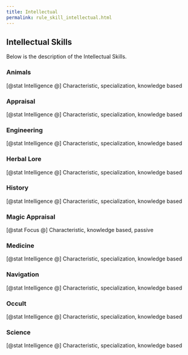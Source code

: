 ```yaml
---
title: Intellectual
permalink: rule_skill_intellectual.html
---
```


## Intellectual Skills
Below is the description of the Intellectual Skills.

### Animals
[@stat Intelligence @] Characteristic, specialization, knowledge based

### Appraisal
[@stat Intelligence @] Characteristic, specialization, knowledge based

### Engineering
[@stat Intelligence @] Characteristic, specialization, knowledge based

### Herbal Lore
[@stat Intelligence @] Characteristic, specialization, knowledge based

### History
[@stat Intelligence @] Characteristic, specialization, knowledge based

### Magic Appraisal
[@stat Focus @] Characteristic, knowledge based, passive

### Medicine
[@stat Intelligence @] Characteristic, specialization, knowledge based

### Navigation
[@stat Intelligence @] Characteristic, specialization, knowledge based

### Occult
[@stat Intelligence @] Characteristic, specialization, knowledge based

### Science
[@stat Intelligence @] Characteristic, specialization, knowledge based

